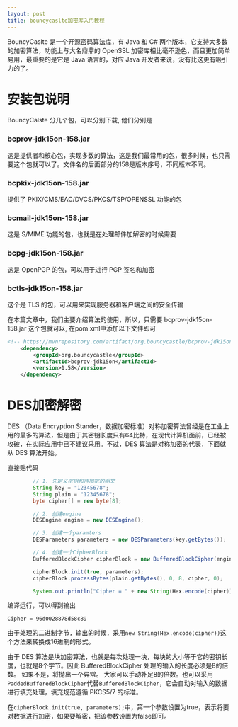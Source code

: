 ```yaml
---
layout: post
title: bouncycaslte加密库入门教程
---
```

BouncyCaslte 是一个开源密码算法库，有 Java 和 C# 两个版本，它支持大多数的加密算法，功能上与大名鼎鼎的 OpenSSL 加密库相比毫不逊色，而且更加简单易用，最重要的是它是 Java 语言的，对应 Java 开发者来说，没有比这更有吸引力的了。

# 安装包说明
BouncyCalste 分几个包，可以分别下载, 他们分别是

### bcprov-jdk15on-158.jar

这是提供者和核心包，实现多数的算法，这是我们最常用的包，很多时候，也只需要这个包就可以了。文件名的后面部分的158是版本序号，不同版本不同。

###  bcpkix-jdk15on-158.jar

提供了 PKIX/CMS/EAC/DVCS/PKCS/TSP/OPENSSL 功能的包

###  bcmail-jdk15on-158.jar

这是 S/MIME 功能的包，也就是在处理邮件加解密的时候需要

###  bcpg-jdk15on-158.jar

这是 OpenPGP 的包，可以用于进行 PGP 签名和加密 

###  bctls-jdk15on-158.jar

这个是 TLS 的包，可以用来实现服务器和客户端之间的安全传输 

在本篇文章中，我们主要介绍算法的使用，所以，只需要 bcprov-jdk15on-158.jar 这个包就可以, 在pom.xml中添加以下文件即可

``` xml
<!-- https://mvnrepository.com/artifact/org.bouncycastle/bcprov-jdk15on -->
    <dependency>
        <groupId>org.bouncycastle</groupId>
        <artifactId>bcprov-jdk15on</artifactId>
        <version>1.58</version>
    </dependency>
```


# DES加密解密
DES （Data Encryption Stander，数据加密标准）对称加密算法曾经是在工业上用的最多的算法，但是由于其密钥长度只有64比特，在现代计算机面前，已经被攻破，在实际应用中已不建议采用。不过，DES 算法是对称加密的代表，下面就从 DES 算法开始。

直接贴代码

``` java
        // 1. 先定义密钥和待加密的明文
        String key = "12345678";
        String plain = "12345678";
        byte cipher[] = new byte[8];

        // 2. 创建engine
        DESEngine engine = new DESEngine();

        // 3. 创建一个paramters
        DESParameters parameters = new DESParameters(key.getBytes());

        // 4. 创建一个CipherBlock
        BufferedBlockCipher cipherBlock = new BufferedBlockCipher(engine);

        cipherBlock.init(true, parameters);
        cipherBlock.processBytes(plain.getBytes(), 0, 8, cipher, 0);

        System.out.println("Cipher = " + new String(Hex.encode(cipher)));
```

编译运行，可以得到输出
``` 
Cipher = 96d0028878d58c89
```

由于处理的二进制字节，输出的时候，采用`new String(Hex.encode(cipher))`这个方法来转换成16进制的形式。

由于 DES 算法是块加密算法，也就是每次处理一块，每块的大小等于它的密钥长度，也就是8个字节。因此 BufferedBlockCipher 处理的输入的长度必须是8的倍数。 如果不是，将抛出一个异常。 大家可以手动补足8的倍数。也可以采用`PaddedBufferedBlockCipher`代替`BufferedBlockCipher`，它会自动对输入的数据进行填充处理，填充规范遵循 PKCS5/7 的标准。

在`cipherBlock.init(true, parameters);`中，第一个参数设置为true，表示将要对数据进行加密，如果要解密，把该参数设置为false即可。


